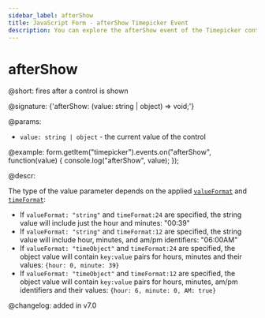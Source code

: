 ```yaml
---
sidebar_label: afterShow
title: JavaScript Form - afterShow Timepicker Event 
description: You can explore the afterShow event of the Timepicker control of Form in the documentation of the DHTMLX JavaScript UI library. Browse developer guides and API reference, try out code examples and live demos, and download a free 30-day evaluation version of DHTMLX Suite.
---
```


# afterShow

@short: fires after a control is shown

@signature: {'afterShow: (value: string | object) => void;'}

@params:
- `value: string | object` - the current value of the control

@example:
form.getItem("timepicker").events.on("afterShow", function(value) {
    console.log("afterShow", value);
});

@descr:

The type of the value parameter depends on the applied [`valueFormat`](form/api/timepicker/api_timepicker_properties.md) and [`timeFormat`](form/api/timepicker/api_timepicker_properties.md):

- If `valueFormat: "string"`  and `timeFormat:24` are specified, the string value will include just the hour and minutes: "00:39"
- If `valueFormat: "string"`  and `timeFormat:12` are specified, the string value will include hour, minutes, and am/pm identifiers: "06:00AM"
- If `valueFormat: "timeObject"`  and `timeFormat:24` are specified, the object value will contain `key:value` pairs for hours, minutes and their values: `{hour: 0, minute: 39}`
- If `valueFormat: "timeObject"`  and `timeFormat:12` are specified, the object value will contain `key:value` pairs for hours, minutes, am/pm identifiers and their values: `{hour: 6, minute: 0, AM: true}`

@changelog: added in v7.0
